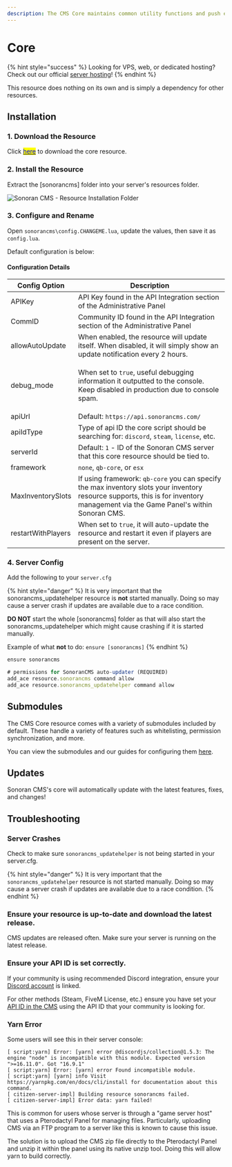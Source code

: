 ```yaml
---
description: The CMS Core maintains common utility functions and push event handling.
---
```


# Core

{% hint style="success" %}
Looking for VPS, web, or dedicated hosting? Check out our official [server hosting](../../../../other-products/server-hosting.md)!
{% endhint %}

This resource does nothing on its own and is simply a dependency for other resources.

## Installation

### 1. Download the Resource

Click [<mark style="color:blue;">here</mark>](https://github.com/Sonoran-Software/sonorancms\_core/releases) to download the core resource.

### 2. Install the Resource

Extract the \[sonorancms] folder into your server's resources folder.

![Sonoran CMS - Resource Installation Folder](../../../../.gitbook/assets/CMS\_ResourceFolder.png)

### 3. Configure and Rename

Open `sonorancms\config.CHANGEME.lua`, update the values, then save it as `config.lua`.

Default configuration is below:

#### Configuration Details

| Config Option      | Description                                                                                                                                                                       |
| ------------------ | --------------------------------------------------------------------------------------------------------------------------------------------------------------------------------- |
| APIKey             | API Key found in the API Integration section of the Administrative Panel                                                                                                          |
| CommID             | Community ID found in the API Integration section of the Administrative Panel                                                                                                     |
| allowAutoUpdate    | When enabled, the resource will update itself. When disabled, it will simply show an update notification every 2 hours.                                                           |
| debug\_mode        | <p>When set to <code>true</code>, useful debugging information it outputted to the console.<br>Keep disabled in production due to console spam.</p>                               |
| apiUrl             | Default: `https://api.sonorancms.com/`                                                                                                                                            |
| apiIdType          | Type of api ID the core script should be searching for: `discord`, `steam`, `license`, etc.                                                                                       |
| serverId           | Default: `1` - ID of the Sonoran CMS server that this core resource should be tied to.                                                                                            |
| framework          | `none`, `qb-core`, or `esx`                                                                                                                                                       |
| MaxInventorySlots  | If using framework: `qb-core` you can specify the max inventory slots your inventory resource supports, this is for inventory management via the Game Panel's within Sonoran CMS. |
| restartWithPlayers | When set to `true`, it will auto-update the resource and restart it even if players are present on the server.                                                                    |

### 4. Server Config

Add the following to your `server.cfg`

{% hint style="danger" %}
It is very important that the sonorancms\_updatehelper resource is **not** started manually. Doing so may cause a server crash if updates are available due to a race condition.&#x20;

**DO NOT** start the whole \[sonorancms] folder as that will also start the sonorancms\_updatehelper which might cause crashing if it is started manually.&#x20;

Example of what **not** to do: `ensure [sonorancms]`
{% endhint %}

```javascript
ensure sonorancms

# permissions for SonoranCMS auto-updater (REQUIRED)
add_ace resource.sonorancms command allow
add_ace resource.sonorancms_updatehelper command allow
```

## Submodules

The CMS Core resource comes with a variety of submodules included by default. These handle a variety of features such as whitelisting, permission synchronization, and more.&#x20;

You can view the submodules and our guides for configuring them [here](core-submodules/).

## Updates

Sonoran CMS's core will automatically update with the latest features, fixes, and changes!

## Troubleshooting

### Server Crashes

Check to make sure `sonorancms_updatehelper` is not being started in your server.cfg.

{% hint style="danger" %}
It is very important that the `sonorancms_updatehelper` resource is not started manually. Doing so may cause a server crash if updates are available due to a race condition.
{% endhint %}

### Ensure your resource is up-to-date and download the latest release.

CMS updates are released often. Make sure your server is running on the latest release.

### Ensure your API ID is set correctly.

If your community is using recommended Discord integration, ensure your [Discord account](https://info.sonoranbot.com/en/tutorials/getting-started/sonoran-cms-integration#h-1-discord-sso-linking) is linked.

For other methods (Steam, FiveM License, etc.) ensure you have set your [API ID in the CMS](../../../../developer-api-documentation/api-integration/getting-started/api-id-system.md) using the API ID that your community is looking for.

### Yarn Error

Some users will see this in their server console:

```
[ script:yarn] Error: [yarn] error @discordjs/collection@1.5.3: The engine "node" is incompatible with this module. Expected version ">=16.11.0". Got "16.9.1"
[ script:yarn] Error: [yarn] error Found incompatible module.
[ script:yarn] [yarn] info Visit https://yarnpkg.com/en/docs/cli/install for documentation about this command.
[ citizen-server-impl] Building resource sonorancms failed.
[ citizen-server-impl] Error data: yarn failed!
```

This is common for users whose server is through a "game server host" that uses a Pterodactyl Panel for managing files. Particularly, uploading CMS via an FTP program to a server like this is known to cause this issue.&#x20;

The solution is to upload the CMS zip file directly to the Pterodactyl Panel and unzip it within the panel using its native unzip tool. Doing this will allow yarn to build correctly.
